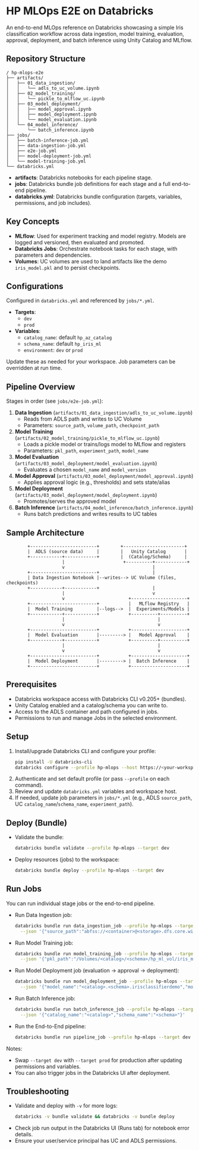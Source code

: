 # HP MLOps E2E on Databricks

An end-to-end MLOps reference on Databricks showcasing a simple Iris classification workflow across data ingestion, model training, evaluation, approval, deployment, and batch inference using Unity Catalog and MLflow.

## Repository Structure

```
/ hp-mlops-e2e
├── artifacts/
│   ├── 01_data_ingestion/
│   │   └── adls_to_uc_volume.ipynb
│   ├── 02_model_training/
│   │   └── pickle_to_mlflow_uc.ipynb
│   ├── 03_model_deployment/
│   │   ├── model_approval.ipynb
│   │   ├── model_deployment.ipynb
│   │   └── model_evaluation.ipynb
│   └── 04_model_inference/
│       └── batch_inference.ipynb
├── jobs/
│   ├── batch-inference-job.yml
│   ├── data-ingestion-job.yml
│   ├── e2e-job.yml
│   ├── model-deployment-job.yml
│   └── model-training-job.yml
└── databricks.yml
```

- **artifacts**: Databricks notebooks for each pipeline stage.
- **jobs**: Databricks bundle job definitions for each stage and a full end-to-end pipeline.
- **databricks.yml**: Databricks bundle configuration (targets, variables, permissions, and job includes).

## Key Concepts

- **MLflow**: Used for experiment tracking and model registry. Models are logged and versioned, then evaluated and promoted.
- **Databricks Jobs**: Orchestrate notebook tasks for each stage, with parameters and dependencies.
- **Volumes**: UC volumes are used to land artifacts like the demo `iris_model.pkl` and to persist checkpoints.

## Configurations

Configured in `databricks.yml` and referenced by `jobs/*.yml`.

- **Targets**:
  - `dev`
  - `prod`
- **Variables**:
  - `catalog_name`: default `hp_az_catalog`
  - `schema_name`: default `hp_iris_ml`
  - `environment`: `dev` or `prod`

Update these as needed for your workspace. Job parameters can be overridden at run time.

## Pipeline Overview

Stages in order (see `jobs/e2e-job.yml`):

1. **Data Ingestion** (`artifacts/01_data_ingestion/adls_to_uc_volume.ipynb`)
   - Reads from ADLS path and writes to UC Volume
   - Parameters: `source_path`, `volume_path`, `checkpoint_path`
2. **Model Training** (`artifacts/02_model_training/pickle_to_mlflow_uc.ipynb`)
   - Loads a pickle model or trains/logs model to MLflow and registers
   - Parameters: `pkl_path`, `experiment_path`, `model_name`
3. **Model Evaluation** (`artifacts/03_model_deployment/model_evaluation.ipynb`)
   - Evaluates a chosen `model_name` and `model_version`
4. **Model Approval** (`artifacts/03_model_deployment/model_approval.ipynb`)
   - Applies approval logic (e.g., thresholds) and sets state/alias
5. **Model Deployment** (`artifacts/03_model_deployment/model_deployment.ipynb`)
   - Promotes/serves the approved model
6. **Batch Inference** (`artifacts/04_model_inference/batch_inference.ipynb`)
   - Runs batch predictions and writes results to UC tables

## Sample Architecture

```
        +-------------------------+        +-----------------------+
        |  ADLS (source data)     |        |   Unity Catalog       |
        +------------+------------+        |  (Catalog/Schema)     |
                     |                      +----------+------------+
                     v                                 |
        +-------------------------+                    |
        | Data Ingestion Notebook |--writes--> UC Volume (files, checkpoints)
        +------------+------------+                    |
                     |                                 v
                     v                        +---------------------+
        +-------------------------+           |   MLflow Registry   |
        |  Model Training         |--logs-->  |  Experiments/Models |
        +------------+------------+           +----------+----------+
                     |                                   |
                     v                                   v
        +-------------------------+           +---------------------+
        |  Model Evaluation       |---------> |   Model Approval    |
        +------------+------------+           +----------+----------+
                     |                                   |
                     v                                   v
        +-------------------------+           +---------------------+
        |  Model Deployment       |---------> |  Batch Inference    |
        +-------------------------+           +---------------------+
```

## Prerequisites

- Databricks workspace access with Databricks CLI v0.205+ (bundles).
- Unity Catalog enabled and a catalog/schema you can write to.
- Access to the ADLS container and path configured in jobs.
- Permissions to run and manage Jobs in the selected environment.

## Setup

1. Install/upgrade Databricks CLI and configure your profile:
   ```bash
   pip install -U databricks-cli
   databricks configure --profile hp-mlops --host https://<your-workspace-host> --token <PAT>
   ```
2. Authenticate and set default profile (or pass `--profile` on each command).
3. Review and update `databricks.yml` variables and workspace host.
4. If needed, update job parameters in `jobs/*.yml` (e.g., ADLS `source_path`, UC `catalog_name`/`schema_name`, `experiment_path`).

## Deploy (Bundle)

- Validate the bundle:
  ```bash
  databricks bundle validate --profile hp-mlops --target dev
  ```
- Deploy resources (jobs) to the workspace:
  ```bash
  databricks bundle deploy --profile hp-mlops --target dev
  ```

## Run Jobs

You can run individual stage jobs or the end-to-end pipeline.

- Run Data Ingestion job:
  ```bash
  databricks bundle run data_ingestion_job --profile hp-mlops --target dev \
    --json '{"source_path":"abfss://<container>@<storage>.dfs.core.windows.net/<path>","volume_path":"/Volumes/<catalog>/<schema>/hp_ml_vol","checkpoint_path":"/Volumes/<catalog>/<schema>/hp_ml_vol/checkpoints"}'
  ```

- Run Model Training job:
  ```bash
  databricks bundle run model_training_job --profile hp-mlops --target dev \
    --json '{"pkl_path":"/Volumes/<catalog>/<schema>/hp_ml_vol/iris_model.pkl","experiment_path":"/Workspace/Users/<you>/hp_mlops_e2e/models/hp_iris_ml"}'
  ```

- Run Model Deployment job (evaluation → approval → deployment):
  ```bash
  databricks bundle run model_deployment_job --profile hp-mlops --target dev \
    --json '{"model_name":"<catalog>.<schema>.irisclassifierdemo","model_version":"5"}'
  ```

- Run Batch Inference job:
  ```bash
  databricks bundle run batch_inference_job --profile hp-mlops --target dev \
    --json '{"catalog_name":"<catalog>","schema_name":"<schema>"}'
  ```

- Run the End-to-End pipeline:
  ```bash
  databricks bundle run pipeline_job --profile hp-mlops --target dev
  ```

Notes:
- Swap `--target dev` with `--target prod` for production after updating permissions and variables.
- You can also trigger jobs in the Databricks UI after deployment.

## Troubleshooting

- Validate and deploy with `-v` for more logs:
  ```bash
  databricks -v bundle validate && databricks -v bundle deploy
  ```
- Check job run output in the Databricks UI (Runs tab) for notebook error details.
- Ensure your user/service principal has UC and ADLS permissions.
